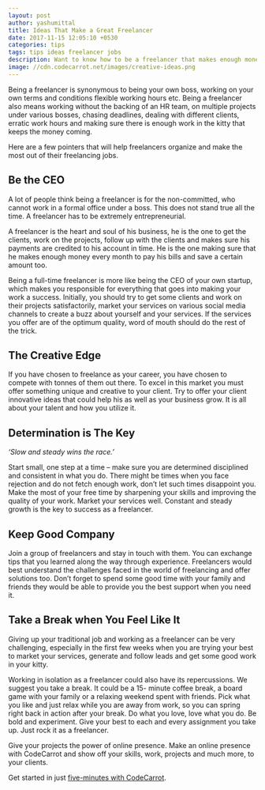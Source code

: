 ```yaml
---
layout: post
author: yashumittal
title: Ideas That Make a Great Freelancer
date: 2017-11-15 12:05:10 +0530
categories: tips
tags: tips ideas freelancer jobs
description: Want to know how to be a freelancer that makes enough money? Here are a few pointers that will help you make the most of a freelance job.
image: //cdn.codecarrot.net/images/creative-ideas.png
---
```


Being a freelancer is synonymous to being your own boss, working on your own terms and conditions flexible working hours etc. Being a freelancer also means working without the backing of an HR team, on multiple projects under various bosses, chasing deadlines, dealing with different clients, erratic work hours and making sure there is enough work in the kitty that keeps the money coming.

Here are a few pointers that will help freelancers organize and make the most out of their freelancing jobs.

## Be the CEO

A lot of people think being a freelancer is for the non-committed, who cannot work in a formal office under a boss. This does not stand true all the time. A freelancer has to be extremely entrepreneurial.

A freelancer is the heart and soul of his business, he is the one to get the clients, work on the projects, follow up with the clients and makes sure his payments are credited to his account in time. He is the one making sure that he makes enough money every month to pay his bills and save a certain amount too.

Being a full-time freelancer is more like being the CEO of your own startup, which makes you responsible for everything that goes into making your work a success. Initially, you should try to get some clients and work on their projects satisfactorily, market your services on various social media channels to create a buzz about yourself and your services. If the services you offer are of the optimum quality, word of mouth should do the rest of the trick.

## The Creative Edge

If you have chosen to freelance as your career, you have chosen to compete with tonnes of them out there. To excel in this market you must offer something unique and creative to your client. Try to offer your client innovative ideas that could help his as well as your business grow. It is all about your talent and how you utilize it.

## Determination is The Key

*‘Slow and steady wins the race.’*

Start small, one step at a time – make sure you are determined disciplined and consistent in what you do. There might be times when you face rejection and do not fetch enough work, don’t let such times disappoint you. Make the most of your free time by sharpening your skills and improving the quality of your work. Market your services well. Constant and steady growth is the key to success as a freelancer.

## Keep Good Company

Join a group of freelancers and stay in touch with them. You can exchange tips that you learned along the way through experience. Freelancers would best understand the challenges faced in the world of freelancing and offer solutions too. Don’t forget to spend some good time with your family and friends they would be able to provide you the best support when you need it.

## Take a Break when You Feel Like It

Giving up your traditional job and working as a freelancer can be very challenging, especially in the first few weeks when you are trying your best to market your services, generate and follow leads and get some good work in your kitty.

Working in isolation as a freelancer could also have its repercussions. We suggest you take a break. It could be a 15- minute coffee break, a board game with your family or a relaxing weekend spent with friends. Pick what you like and just relax while you are away from work, so you can spring right back in action after your break.
Do what you love, love what you do. Be bold and experiment. Give your best to each and every assignment you take up. Just rock it as a freelancer.

Give your projects the power of online presence. Make an online presence with CodeCarrot and show off your skills, work, projects and much more, to your clients.

Get started in just [five-minutes with CodeCarrot](//www.codecarrot.net).
